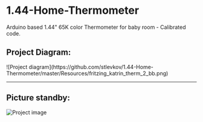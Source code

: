 # 1.44-Home-Thermometer
Arduino based 1.44" 65K color Thermometer for baby room - Calibrated code.

<h2>Project Diagram: </h2>
![Project diagram](https://github.com/stlevkov/1.44-Home-Thermometer/master/Resources/fritzing_katrin_therm_2_bb.png)

<hr/>

<h2>Picture standby:</h2>

![Project image](https://i.imgur.com/T4G7s4b.jpg)

